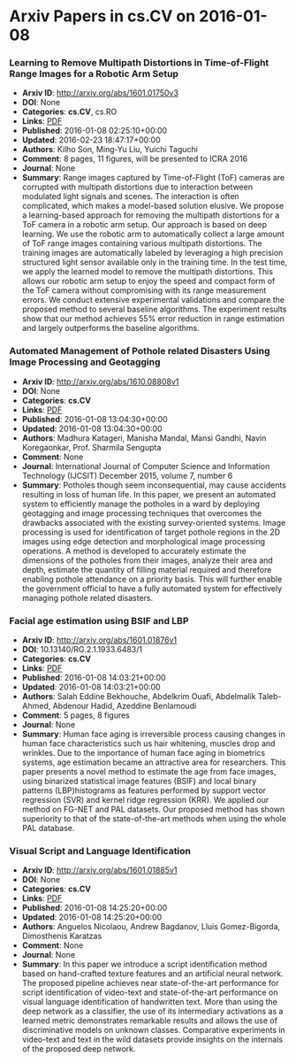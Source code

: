 # Arxiv Papers in cs.CV on 2016-01-08
### Learning to Remove Multipath Distortions in Time-of-Flight Range Images for a Robotic Arm Setup
- **Arxiv ID**: http://arxiv.org/abs/1601.01750v3
- **DOI**: None
- **Categories**: **cs.CV**, cs.RO
- **Links**: [PDF](http://arxiv.org/pdf/1601.01750v3)
- **Published**: 2016-01-08 02:25:10+00:00
- **Updated**: 2016-02-23 18:47:17+00:00
- **Authors**: Kilho Son, Ming-Yu Liu, Yuichi Taguchi
- **Comment**: 8 pages, 11 figures, will be presented to ICRA 2016
- **Journal**: None
- **Summary**: Range images captured by Time-of-Flight (ToF) cameras are corrupted with multipath distortions due to interaction between modulated light signals and scenes. The interaction is often complicated, which makes a model-based solution elusive. We propose a learning-based approach for removing the multipath distortions for a ToF camera in a robotic arm setup. Our approach is based on deep learning. We use the robotic arm to automatically collect a large amount of ToF range images containing various multipath distortions. The training images are automatically labeled by leveraging a high precision structured light sensor available only in the training time. In the test time, we apply the learned model to remove the multipath distortions. This allows our robotic arm setup to enjoy the speed and compact form of the ToF camera without compromising with its range measurement errors. We conduct extensive experimental validations and compare the proposed method to several baseline algorithms. The experiment results show that our method achieves 55% error reduction in range estimation and largely outperforms the baseline algorithms.



### Automated Management of Pothole related Disasters Using Image Processing and Geotagging
- **Arxiv ID**: http://arxiv.org/abs/1610.08808v1
- **DOI**: None
- **Categories**: **cs.CV**
- **Links**: [PDF](http://arxiv.org/pdf/1610.08808v1)
- **Published**: 2016-01-08 13:04:30+00:00
- **Updated**: 2016-01-08 13:04:30+00:00
- **Authors**: Madhura Katageri, Manisha Mandal, Mansi Gandhi, Navin Koregaonkar, Prof. Sharmila Sengupta
- **Comment**: None
- **Journal**: International Journal of Computer Science and Information
  Technology (IJCSIT) December 2015, volume 7, number 6
- **Summary**: Potholes though seem inconsequential, may cause accidents resulting in loss of human life. In this paper, we present an automated system to efficiently manage the potholes in a ward by deploying geotagging and image processing techniques that overcomes the drawbacks associated with the existing survey-oriented systems. Image processing is used for identification of target pothole regions in the 2D images using edge detection and morphological image processing operations. A method is developed to accurately estimate the dimensions of the potholes from their images, analyze their area and depth, estimate the quantity of filling material required and therefore enabling pothole attendance on a priority basis. This will further enable the government official to have a fully automated system for effectively managing pothole related disasters.



### Facial age estimation using BSIF and LBP
- **Arxiv ID**: http://arxiv.org/abs/1601.01876v1
- **DOI**: 10.13140/RG.2.1.1933.6483/1
- **Categories**: **cs.CV**
- **Links**: [PDF](http://arxiv.org/pdf/1601.01876v1)
- **Published**: 2016-01-08 14:03:21+00:00
- **Updated**: 2016-01-08 14:03:21+00:00
- **Authors**: Salah Eddine Bekhouche, Abdelkrim Ouafi, Abdelmalik Taleb-Ahmed, Abdenour Hadid, Azeddine Benlamoudi
- **Comment**: 5 pages, 8 figures
- **Journal**: None
- **Summary**: Human face aging is irreversible process causing changes in human face characteristics such us hair whitening, muscles drop and wrinkles. Due to the importance of human face aging in biometrics systems, age estimation became an attractive area for researchers. This paper presents a novel method to estimate the age from face images, using binarized statistical image features (BSIF) and local binary patterns (LBP)histograms as features performed by support vector regression (SVR) and kernel ridge regression (KRR). We applied our method on FG-NET and PAL datasets. Our proposed method has shown superiority to that of the state-of-the-art methods when using the whole PAL database.



### Visual Script and Language Identification
- **Arxiv ID**: http://arxiv.org/abs/1601.01885v1
- **DOI**: None
- **Categories**: **cs.CV**
- **Links**: [PDF](http://arxiv.org/pdf/1601.01885v1)
- **Published**: 2016-01-08 14:25:20+00:00
- **Updated**: 2016-01-08 14:25:20+00:00
- **Authors**: Anguelos Nicolaou, Andrew Bagdanov, Lluis Gomez-Bigorda, Dimosthenis Karatzas
- **Comment**: None
- **Journal**: None
- **Summary**: In this paper we introduce a script identification method based on hand-crafted texture features and an artificial neural network. The proposed pipeline achieves near state-of-the-art performance for script identification of video-text and state-of-the-art performance on visual language identification of handwritten text. More than using the deep network as a classifier, the use of its intermediary activations as a learned metric demonstrates remarkable results and allows the use of discriminative models on unknown classes. Comparative experiments in video-text and text in the wild datasets provide insights on the internals of the proposed deep network.



